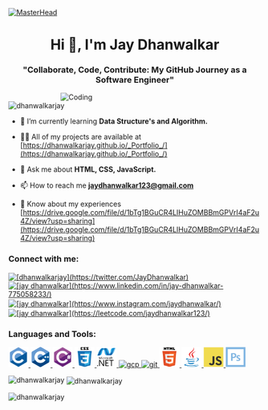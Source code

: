 [![MasterHead](https://user-images.githubusercontent.com/74038190/241765440-80728820-e06b-4f96-9c9e-9df46f0cc0a5.gif)](https://github.com/Anmol-Baranwal/Cool-GIFs-For-GitHub)

<h1 align="center">Hi 👋, I'm Jay Dhanwalkar</h1>
<h3 align="center">"Collaborate, Code, Contribute: My GitHub Journey as a Software Engineer"</h3>

<img align="right" alt="Coding" width="400" src="https://media.tenor.com/qJ5evVs-_uUAAAAC/coding.gif">

<p align="left"> <img src="https://komarev.com/ghpvc/?username=dhanwalkarjay&label=Profile%20views&color=0e75b6&style=flat" alt="dhanwalkarjay" /> </p>

- 🌱 I’m currently learning **Data Structure's and Algorithm.**

- 👨‍💻 All of my projects are available at [https://dhanwalkarjay.github.io/_Portfolio_/](https://dhanwalkarjay.github.io/_Portfolio_/)

- 💬 Ask me about **HTML, CSS, JavaScript.**

- 📫 How to reach me **jaydhanwalkar123@gmail.com**

- 📄 Know about my experiences [https://drive.google.com/file/d/1bTg1BGuCR4LIHuZOMBBmGPVrI4aF2u4Z/view?usp=sharing](https://drive.google.com/file/d/1bTg1BGuCR4LIHuZOMBBmGPVrI4aF2u4Z/view?usp=sharing)


<h3 align="left">Connect with me:</h3>
<p align="left">
<a href="https://twitter.com/dhanwalkarjay" target="blank"><img align="center" src="https://raw.githubusercontent.com/rahuldkjain/github-profile-readme-generator/master/src/images/icons/Social/twitter.svg" alt="[dhanwalkarjay](https://twitter.com/JayDhanwalkar)" height="30" width="40" /></a>
<a href="https://linkedin.com/in/jay dhanwalkar" target="blank"><img align="center" src="https://raw.githubusercontent.com/rahuldkjain/github-profile-readme-generator/master/src/images/icons/Social/linked-in-alt.svg" alt="[jay dhanwalkar](https://www.linkedin.com/in/jay-dhanwalkar-775058233/)" height="30" width="40" /></a>
<a href="https://instagram.com/jay dhanwalkar" target="blank"><img align="center" src="https://raw.githubusercontent.com/rahuldkjain/github-profile-readme-generator/master/src/images/icons/Social/instagram.svg" alt="[jay dhanwalkar](https://www.instagram.com/jaydhanwalkar/)" height="30" width="40" /></a>
<a href="https://www.leetcode.com/jay dhanwalkar" target="blank"><img align="center" src="https://raw.githubusercontent.com/rahuldkjain/github-profile-readme-generator/master/src/images/icons/Social/leet-code.svg" alt="[jay dhanwalkar](https://leetcode.com/jaydhanwalkar123/)" height="30" width="40" /></a>
</p>

<h3 align="left">Languages and Tools:</h3>
<p align="left"> <a href="https://www.cprogramming.com/" target="_blank" rel="noreferrer"> <img src="https://raw.githubusercontent.com/devicons/devicon/master/icons/c/c-original.svg" alt="c" width="40" height="40"/> </a> <a href="https://www.w3schools.com/cpp/" target="_blank" rel="noreferrer"> <img src="https://raw.githubusercontent.com/devicons/devicon/master/icons/cplusplus/cplusplus-original.svg" alt="cplusplus" width="40" height="40"/> </a> <a href="https://www.w3schools.com/cs/" target="_blank" rel="noreferrer"> <img src="https://raw.githubusercontent.com/devicons/devicon/master/icons/csharp/csharp-original.svg" alt="csharp" width="40" height="40"/> </a> <a href="https://www.w3schools.com/css/" target="_blank" rel="noreferrer"> <img src="https://raw.githubusercontent.com/devicons/devicon/master/icons/css3/css3-original-wordmark.svg" alt="css3" width="40" height="40"/> </a> <a href="https://dotnet.microsoft.com/" target="_blank" rel="noreferrer"> <img src="https://raw.githubusercontent.com/devicons/devicon/master/icons/dot-net/dot-net-original-wordmark.svg" alt="dotnet" width="40" height="40"/> </a> <a href="https://cloud.google.com" target="_blank" rel="noreferrer"> <img src="https://www.vectorlogo.zone/logos/google_cloud/google_cloud-icon.svg" alt="gcp" width="40" height="40"/> </a> <a href="https://git-scm.com/" target="_blank" rel="noreferrer"> <img src="https://www.vectorlogo.zone/logos/git-scm/git-scm-icon.svg" alt="git" width="40" height="40"/> </a> <a href="https://www.w3.org/html/" target="_blank" rel="noreferrer"> <img src="https://raw.githubusercontent.com/devicons/devicon/master/icons/html5/html5-original-wordmark.svg" alt="html5" width="40" height="40"/> </a> <a href="https://www.java.com" target="_blank" rel="noreferrer"> <img src="https://raw.githubusercontent.com/devicons/devicon/master/icons/java/java-original.svg" alt="java" width="40" height="40"/> </a> <a href="https://developer.mozilla.org/en-US/docs/Web/JavaScript" target="_blank" rel="noreferrer"> <img src="https://raw.githubusercontent.com/devicons/devicon/master/icons/javascript/javascript-original.svg" alt="javascript" width="40" height="40"/> </a> <a href="https://www.photoshop.com/en" target="_blank" rel="noreferrer"> <img src="https://raw.githubusercontent.com/devicons/devicon/master/icons/photoshop/photoshop-line.svg" alt="photoshop" width="40" height="40"/> </a> </p>

<p><img align="left" src="https://github-readme-stats.vercel.app/api/top-langs?username=dhanwalkarjay&show_icons=true&locale=en&layout=compact" alt="dhanwalkarjay" /></p>

<p>&nbsp;<img align="center" src="https://github-readme-stats.vercel.app/api?username=dhanwalkarjay&show_icons=true&locale=en" alt="dhanwalkarjay" /></p>

<p><img align="center" src="https://github-readme-streak-stats.herokuapp.com/?user=dhanwalkarjay&" alt="dhanwalkarjay" /></p>
